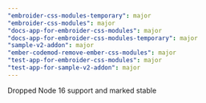 ```yaml
---
"embroider-css-modules-temporary": major
"embroider-css-modules": major
"docs-app-for-embroider-css-modules": major
"docs-app-for-embroider-css-modules-temporary": major
"sample-v2-addon": major
"ember-codemod-remove-ember-css-modules": major
"test-app-for-embroider-css-modules": major
"test-app-for-sample-v2-addon": major
---
```


Dropped Node 16 support and marked stable
